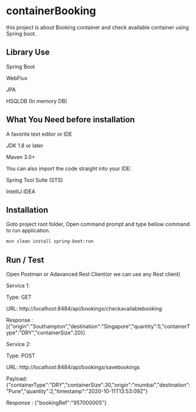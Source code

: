 # containerBooking

this project is about Booking container and check available container using Spring boot.

## Library Use

Spring Boot

WebFlux

JPA

HSQLDB (In memory DB)

## What You Need before installation

A favorite text editor or IDE

JDK 1.8 or later

Maven 3.0+

You can also import the code straight into your IDE:

Spring Tool Suite (STS)

IntelliJ IDEA

## Installation

Goto project root folder, Open command prompt and type bellow command to run application.

```bash
mvn clean install spring-boot:run
```

## Run / Test

Open Postman or Adavanced Rest Client(or we can use any Rest client)

Service 1: 

  Type: GET
  
  URL: http://localhost:8484/api/bookings/checkavailablebooking
  
  Response : [{"origin":"Southampton","destination":"Singapore","quantity":5,"containerType":"DRY","containerSize":20}]
  
 Service 2: 
 
  Type: POST
  
  URL: http://localhost:8484/api/bookings/savebookings
  
  Payload: {"containerType":"DRY","containerSize":30,"origin":"mumbai","destination":"Pune","quantity":2,"timestamp":"2020-10-11T13:53:09Z"}
  
  Response : {"bookingRef":"957000005"}
